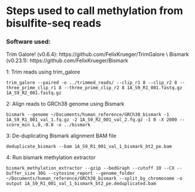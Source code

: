<h1>Steps used to call methylation from bisulfite-seq reads</h1>
<h3>Software used:</h3>
Trim Galore! (v0.6.4): https://github.com/FelixKrueger/TrimGalore \
Bismark (v0.23.1): https://github.com/FelixKrueger/Bismark

1: Trim reads using trim_galore

    trim_galore --paired -o ../trimmed_reads/ --clip_r1 8 --clip_r2 8 --three_prime_clip_r1 8 --three_prime_clip_r2 8 1A_S9_R1_001.fastq.gz 1A_S9_R2_001.fastq.gz

2: Align reads to GRCh38 genome using Bismark

    bismark --genome ~/Documents/human_reference/GRCh38_bismark -1 1A_S9_R1_001_val_1.fq.gz -2 1A_S9_R2_001_val_2.fq.gz -I 0 -X 2000 --score_min L,0,-0.8 -o ../bismark

3: De-duplicating Bismark alignment BAM file

    deduplicate_bismark --bam 1A_S9_R1_001_val_1_bismark_bt2_pe.bam

4: Run bismark methylation extractor

    bismark_methylation_extractor --gzip --bedGraph --cutoff 10 --CX --buffer_size 30G --cytosine_report --genome_folder ~/Documents/human_reference/GRCh38_bismark --split_by_chromosome -o output 1A_S9_R1_001_val_1_bismark_bt2_pe.deduplicated.bam

